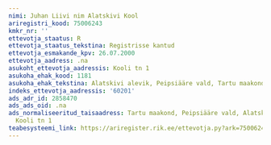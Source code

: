 ```yaml
---
nimi: Juhan Liivi nim Alatskivi Kool
ariregistri_kood: 75006243
kmkr_nr: ''
ettevotja_staatus: R
ettevotja_staatus_tekstina: Registrisse kantud
ettevotja_esmakande_kpv: 26.07.2000
ettevotja_aadress: .na
asukoht_ettevotja_aadressis: Kooli tn 1
asukoha_ehak_kood: 1181
asukoha_ehak_tekstina: Alatskivi alevik, Peipsiääre vald, Tartu maakond
indeks_ettevotja_aadressis: '60201'
ads_adr_id: 2858470
ads_ads_oid: .na
ads_normaliseeritud_taisaadress: Tartu maakond, Peipsiääre vald, Alatskivi alevik,
  Kooli tn 1
teabesysteemi_link: https://ariregister.rik.ee/ettevotja.py?ark=75006243&ref=rekvisiidid
---
```

